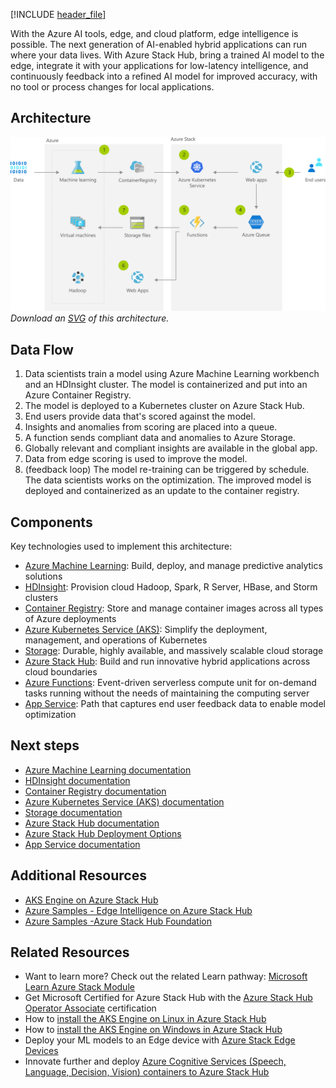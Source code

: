 


[!INCLUDE [header_file](../../../includes/sol-idea-header.md)]

With the Azure AI tools, edge, and cloud platform, edge intelligence is possible. The next generation of AI-enabled hybrid applications can run where your data lives. With Azure Stack Hub, bring a trained AI model to the edge, integrate it with your applications for low-latency intelligence, and continuously feedback into a refined AI model for improved accuracy, with no tool or process changes for local applications.

## Architecture

![Architecture diagram](../media/ai-at-the-edge.png)
*Download an [SVG](../media/ai-at-the-edge.svg) of this architecture.*

## Data Flow

1. Data scientists train a model using Azure Machine Learning workbench and an HDInsight cluster. The model is containerized and put into an Azure Container Registry.
1. The model is deployed to a Kubernetes cluster on Azure Stack Hub.
1. End users provide data that's scored against the model.
1. Insights and anomalies from scoring are placed into a queue.
1. A function sends compliant data and anomalies to Azure Storage.
1. Globally relevant and compliant insights are available in the global app.
1. Data from edge scoring is used to improve the model.
1. (feedback loop) The model re-training can be triggered by schedule. The data scientists works on the optimization. The improved model is deployed and containerized as an update to the container registry.

## Components

Key technologies used to implement this architecture:

* [Azure Machine Learning](https://azure.microsoft.com/services/machine-learning): Build, deploy, and manage predictive analytics solutions
* [HDInsight](https://azure.microsoft.com/services/hdinsight): Provision cloud Hadoop, Spark, R Server, HBase, and Storm clusters
* [Container Registry](https://azure.microsoft.com/services/container-registry): Store and manage container images across all types of Azure deployments
* [Azure Kubernetes Service (AKS)](https://azure.microsoft.com/services/kubernetes-service): Simplify the deployment, management, and operations of Kubernetes
* [Storage](https://azure.microsoft.com/services/storage): Durable, highly available, and massively scalable cloud storage
* [Azure Stack Hub](https://azure.microsoft.com/overview/azure-stack): Build and run innovative hybrid applications across cloud boundaries
* [Azure Functions](https://azure.microsoft.com/services/functions/): Event-driven serverless compute unit for on-demand tasks running without the needs of maintaining the computing server
* [App Service](/azure/app-service/overview): Path that captures end user feedback data to enable model optimization

## Next steps

* [Azure Machine Learning documentation](/azure/machine-learning/service)
* [HDInsight documentation](/azure/hdinsight)
* [Container Registry documentation](/azure/container-registry)
* [Azure Kubernetes Service (AKS) documentation](/azure/aks)
* [Storage documentation](/azure/storage)
* [Azure Stack Hub documentation](/azure/azure-stack/user/azure-stack-solution-machine-learning)
* [Azure Stack Hub Deployment Options](/azure/azure-stack/operator/azure-stack-overview)
* [App Service documentation](/azure/app-service/)

## Additional Resources

* [AKS Engine on Azure Stack Hub](https://github.com/Azure/aks-engine/blob/master/docs/topics/azure-stack.md)
* [Azure Samples - Edge Intelligence on Azure Stack Hub](https://github.com/Azure-Samples/azure-intelligent-edge-patterns/tree/master/factory-ai-vision)
* [Azure Samples -Azure Stack Hub Foundation](https://github.com/Azure-Samples/Azure-Stack-Hub-Foundation-Core)

## Related Resources

* Want to learn more? Check out the related Learn pathway: [Microsoft Learn Azure Stack Module](/learn/modules/intro-to-azure-stack/)
* Get Microsoft Certified for Azure Stack Hub with the [Azure Stack Hub Operator Associate](/learn/certifications/azure-stack-hub-operator/) certification
* How to [install the AKS Engine on Linux in Azure Stack Hub](/azure-stack/user/azure-stack-kubernetes-aks-engine-deploy-linux)
* How to [install the AKS Engine on Windows in Azure Stack Hub](/azure-stack/user/azure-stack-kubernetes-aks-engine-deploy-windows)
* Deploy your ML models to an Edge device with [Azure Stack Edge Devices](https://azure.microsoft.com/products/azure-stack/edge/#devices)
* Innovate further and deploy [Azure Cognitive Services (Speech, Language, Decision, Vision) containers to Azure Stack Hub](/azure-stack/user/azure-stack-solution-template-cognitive-services/)

